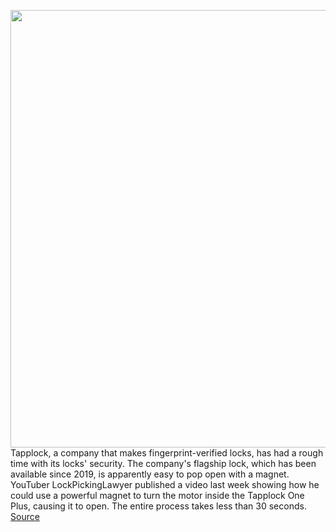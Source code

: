 <img src='https://cdn.vox-cdn.com/thumbor/W3kMXyX2RPZKxVsH-iSh_NnaOko=/0x0:1624x910/1200x800/filters:focal(778x364:1036x622)/cdn.vox-cdn.com/uploads/chorus_image/image/66574780/Screen_Shot_2020_03_30_at_10.45.46_AM.0.png' width='700px' /><br/>
Tapplock, a company that makes fingerprint-verified locks, has had a rough time with its locks' security. The company's flagship lock, which has been available since 2019, is apparently easy to pop open with a magnet. YouTuber LockPickingLawyer published a video last week showing how he could use a powerful magnet to turn the motor inside the Tapplock One Plus, causing it to open. The entire process takes less than 30 seconds.
<a href='https://www.theverge.com/2020/3/30/21199640/tapplock-one-smart-lock-fingerprint-hack'> Source <a/>